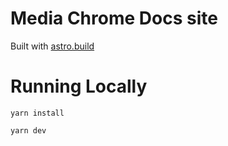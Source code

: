 # Media Chrome Docs site

Built with [astro.build](https://docs.astro.build/en/getting-started/)

# Running Locally

```
yarn install
```

```
yarn dev
```

